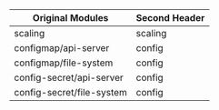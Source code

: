 
| Original Modules  | Second Header |
| ------------- | ------------- |
| scaling | scaling |
| configmap/api-server | config |
| configmap/file-system | config |
| config-secret/api-server | config |
| config-secret/file-system | config |
